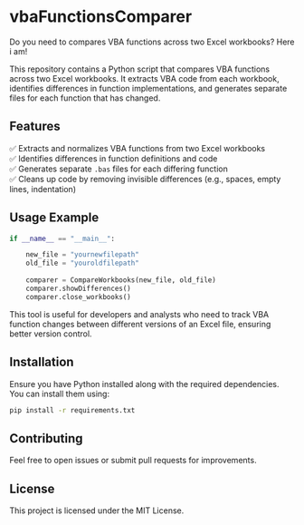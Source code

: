 # vbaFunctionsComparer
Do you need to compares VBA functions across two Excel workbooks? Here i am!

This repository contains a Python script that compares VBA functions across two Excel workbooks. It extracts VBA code from each workbook, identifies differences in function implementations, and generates separate files for each function that has changed.

## **Features**

✅ Extracts and normalizes VBA functions from two Excel workbooks\
✅ Identifies differences in function definitions and code\
✅ Generates separate `.bas` files for each differing function\
✅ Cleans up code by removing invisible differences (e.g., spaces, empty lines, indentation)

## **Usage Example**

```python
if __name__ == "__main__":

    new_file = "yournewfilepath"
    old_file = "youroldfilepath"
    
    comparer = CompareWorkbooks(new_file, old_file)
    comparer.showDifferences()
    comparer.close_workbooks()
```

This tool is useful for developers and analysts who need to track VBA function changes between different versions of an Excel file, ensuring better version control.

## **Installation**

Ensure you have Python installed along with the required dependencies. You can install them using:

```sh
pip install -r requirements.txt
```

## **Contributing**

Feel free to open issues or submit pull requests for improvements.

## **License**

This project is licensed under the MIT License.
